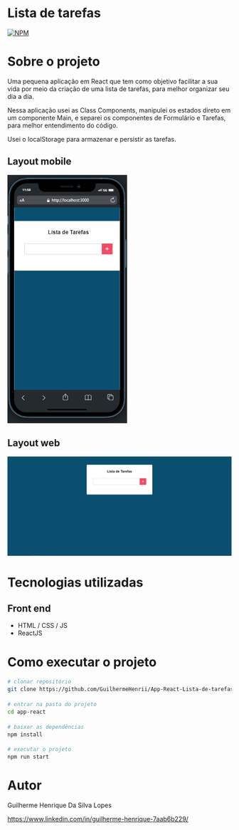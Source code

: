 # Lista de tarefas 
[![NPM](https://img.shields.io/npm/l/react)](https://github.com/GuilhermeHenrii/App-React-Lista-de-tarefas/blob/main/LICENSE) 

# Sobre o projeto

Uma pequena aplicação em React que tem como objetivo facilitar a sua vida por meio da criação de uma lista de tarefas, para melhor organizar seu dia a dia.

Nessa aplicação usei as Class Components, manipulei os estados direto em um componente Main, e separei os componentes de Formulário e Tarefas, para melhor entendimento do código.

Usei o localStorage para armazenar e persistir as tarefas.

## Layout mobile
![Mobile 1](./assets/mobile-app-lista-de-tarefas.PNG)

## Layout web
![Web 1](./assets/desktop-app-lista-de-tarefas.PNG)

# Tecnologias utilizadas
## Front end
- HTML / CSS / JS
- ReactJS
# Como executar o projeto
```bash
# clonar repositório
git clone https://github.com/GuilhermeHenrii/App-React-Lista-de-tarefas.git

# entrar na pasta do projeto
cd app-react

# baixar as dependências
npm install

# executar o projeto
npm run start
```

# Autor

Guilherme Henrique Da Silva Lopes

https://www.linkedin.com/in/guilherme-henrique-7aab6b229/